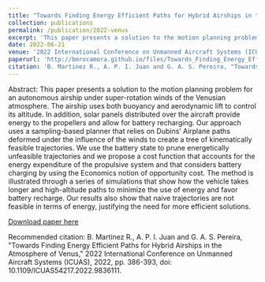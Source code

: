 ```yaml
---
title: "Towards Finding Energy Efficient Paths for Hybrid Airships in the Atmosphere of Venus"
collection: publications
permalink: /publication/2022-venus
excerpt: 'This paper presents a solution to the motion planning problem for an autonomous airship under super-rotation winds of the Venusian atmosphere.'
date: 2022-06-21
venue: '2022 International Conference on Unmanned Aircraft Systems (ICUAS)'
paperurl: 'http://bmrocamora.github.io/files/Towards_Finding_Energy_Efficient_Paths_for_Hybrid_Airships_in_the_Atmosphere_of_Venus.pdf'
citation: 'B. Martinez R., A. P. I. Juan and G. A. S. Pereira, "Towards Finding Energy Efficient Paths for Hybrid Airships in the Atmosphere of Venus," 2022 International Conference on Unmanned Aircraft Systems (ICUAS), 2022, pp. 386-393, doi: 10.1109/ICUAS54217.2022.9836111.'
---
```

Abstract:
This paper presents a solution to the motion planning problem for an autonomous airship under super-rotation winds of the Venusian atmosphere. The airship uses both buoyancy and aerodynamic lift to control its altitude. In addition, solar panels distributed over the aircraft provide energy to the propellers and allow for battery recharging. Our approach uses a sampling-based planner that relies on Dubins’ Airplane paths deformed under the influence of the winds to create a tree of kinematically feasible trajectories. We use the battery state to prune energetically unfeasible trajectories and we propose a cost function that accounts for the energy expenditure of the propulsive system and that considers battery charging by using the Economics notion of opportunity cost. The method is illustrated through a series of simulations that show how the vehicle takes longer and high-altitude paths to minimize the use of energy and favor battery recharge. Our results also show that naive trajectories are not feasible in terms of energy, justifying the need for more efficient solutions.

[Download paper here](http://bmrocamora.github.io/files/Towards_Finding_Energy_Efficient_Paths_for_Hybrid_Airships_in_the_Atmosphere_of_Venus.pdf)

Recommended citation: B. Martinez R., A. P. I. Juan and G. A. S. Pereira, "Towards Finding Energy Efficient Paths for Hybrid Airships in the Atmosphere of Venus," 2022 International Conference on Unmanned Aircraft Systems (ICUAS), 2022, pp. 386-393, doi: 10.1109/ICUAS54217.2022.9836111.
